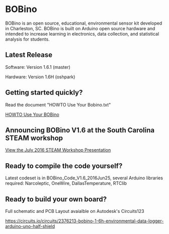 BOBino
======

BOBino is an open source, educational, environmental sensor kit developed in Charleston, SC.  BOBino is built on Arduino open source hardware and intended to increase learning in electronics, data collection, and statistical analysis for students.

## Latest Release

Software: Version 1.6.1 (master)

Hardware: Version 1.6H (oshpark)


## Getting started quickly? 

Read the document "HOWTO Use Your Bobino.txt"

[HOWTO Use Your BOBino](https://github.com/ntbrock/bobino/blob/master/Documentation/HOWTO_Use_Your_Bobino.txt?raw=true)

## Announcing BOBino V1.6 at the South Carolina STEAM workshop

[View the July 2016 STEAM Workshop Presentation](https://github.com/ntbrock/bobino/blob/master/Documentation/BOBino%20STEAM%20Public%202016Jul.pptx?raw=true)

## Ready to compile the code yourself?

Latest codeset is in BOBino_Code_V1.6_2016Jun25, several Arduino libraries required: Narcoleptic, OneWire, DallasTemperature, RTClib

## Ready to build your own board?

Full schematic and PCB Layout avaialble on Autodesk's Circuits123

https://circuits.io/circuits/2376213-bobino-1-6h-environmental-data-logger-arduino-uno-half-shield


